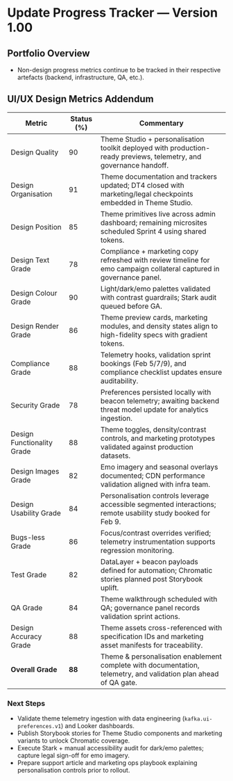 # Update Progress Tracker — Version 1.00

## Portfolio Overview
- Non-design progress metrics continue to be tracked in their respective artefacts (backend, infrastructure, QA, etc.).

## UI/UX Design Metrics Addendum
| Metric | Status (%) | Commentary |
| --- | --- | --- |
| Design Quality | 90 | Theme Studio + personalisation toolkit deployed with production-ready previews, telemetry, and governance handoff. |
| Design Organisation | 91 | Theme documentation and trackers updated; DT4 closed with marketing/legal checkpoints embedded in Theme Studio. |
| Design Position | 85 | Theme primitives live across admin dashboard; remaining microsites scheduled Sprint 4 using shared tokens. |
| Design Text Grade | 78 | Compliance + marketing copy refreshed with review timeline for emo campaign collateral captured in governance panel. |
| Design Colour Grade | 90 | Light/dark/emo palettes validated with contrast guardrails; Stark audit queued before GA. |
| Design Render Grade | 86 | Theme preview cards, marketing modules, and density states align to high-fidelity specs with gradient tokens. |
| Compliance Grade | 88 | Telemetry hooks, validation sprint bookings (Feb 5/7/9), and compliance checklist updates ensure auditability. |
| Security Grade | 78 | Preferences persisted locally with beacon telemetry; awaiting backend threat model update for analytics ingestion. |
| Design Functionality Grade | 88 | Theme toggles, density/contrast controls, and marketing prototypes validated against production datasets. |
| Design Images Grade | 82 | Emo imagery and seasonal overlays documented; CDN performance validation aligned with infra team. |
| Design Usability Grade | 84 | Personalisation controls leverage accessible segmented interactions; remote usability study booked for Feb 9. |
| Bugs-less Grade | 86 | Focus/contrast overrides verified; telemetry instrumentation supports regression monitoring. |
| Test Grade | 82 | DataLayer + beacon payloads defined for automation; Chromatic stories planned post Storybook uplift. |
| QA Grade | 84 | Theme walkthrough scheduled with QA; governance panel records validation sprint actions. |
| Design Accuracy Grade | 88 | Theme assets cross-referenced with specification IDs and marketing asset manifests for traceability. |
| **Overall Grade** | **88** | Theme & personalisation enablement complete with documentation, telemetry, and validation plan ahead of QA gate. |

### Next Steps
- Validate theme telemetry ingestion with data engineering (`kafka.ui-preferences.v1`) and Looker dashboards.
- Publish Storybook stories for Theme Studio components and marketing variants to unlock Chromatic coverage.
- Execute Stark + manual accessibility audit for dark/emo palettes; capture legal sign-off for emo imagery.
- Prepare support article and marketing ops playbook explaining personalisation controls prior to rollout.
